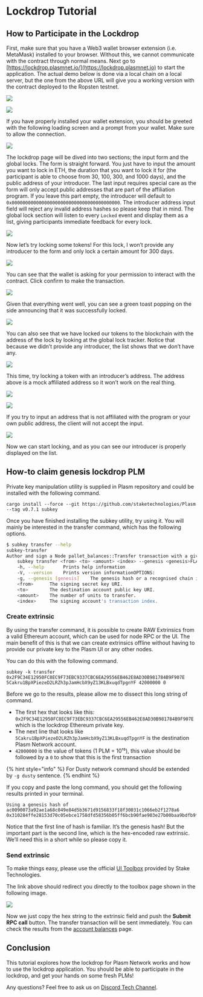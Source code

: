 # Lockdrop Tutorial

## How to Participate in the Lockdrop

First, make sure that you have a Web3 wallet browser extension \(i.e. MetaMask\) installed to your browser. Without this, we cannot communicate with the contract through normal means. Next go to [https://lockdrop.plasmnet.io/](https://lockdrop.plasmnet.io) to start the application. The actual demo below is done via a local chain on a local server, but the one from the above URL will give you a working version with the contract deployed to the Ropsten testnet.

![](../.gitbook/assets/sukurnshotto-2020-05-31-190014png.png)

![](../.gitbook/assets/sukurnshotto-2020-05-31-190058png.png)

If you have properly installed your wallet extension, you should be greeted with the following loading screen and a prompt from your wallet. Make sure to allow the connection.

![](../.gitbook/assets/sukurnshotto-2020-05-31-190155png.png)

The lockdrop page will be dived into two sections; the input form and the global locks. The form is straight forward. You just have to input the amount you want to lock in ETH, the duration that you want to lock it for \(the participant is able to choose from 30, 100, 300, and 1000 days\), and the public address of your introducer. The last input requires special care as the form will only accept public addresses that are part of the affiliation program. If you leave this part empty, the introducer will default to `0x0000000000000000000000000000000000000000`. The introducer address input field will reject any invalid address hashes so please keep that in mind. The global lock section will listen to every `Locked` event and display them as a list, giving participants immediate feedback for every lock.

![](../.gitbook/assets/sukurnshotto-2020-05-31-190257png.png)

Now let’s try locking some tokens! For this lock, I won’t provide any introducer to the form and only lock a certain amount for 300 days.

![](../.gitbook/assets/sukurnshotto-2020-05-31-190332png.png)

You can see that the wallet is asking for your permission to interact with the contract. Click confirm to make the transaction.

![](../.gitbook/assets/sukurnshotto-2020-05-31-190404png.png)

Given that everything went well, you can see a green toast popping on the side announcing that it was successfully locked.

![](../.gitbook/assets/sukurnshotto-2020-05-31-190439png.png)

You can also see that we have locked our tokens to the blockchain with the address of the lock by looking at the global lock tracker. Notice that because we didn’t provide any introducer, the list shows that we don’t have any.

![](../.gitbook/assets/sukurnshotto-2020-05-31-190942png.png)

This time, try locking a token with an introducer’s address. The address above is a mock affiliated address so it won’t work on the real thing.

![](../.gitbook/assets/sukurnshotto-2020-05-31-191025png.png)

![](../.gitbook/assets/sukurnshotto-2020-05-31-191057png%20%282%29.png)

If you try to input an address that is not affiliated with the program or your own public address, the client will not accept the input.

![](../.gitbook/assets/sukurnshotto-2020-05-31-191136png.png)

Now we can start locking, and as you can see our introducer is properly displayed on the list.

## How-to claim genesis lockdrop PLM

Private key manipulation utility is supplied in Plasm repository and could be installed with the following command.

```text
cargo install --force --git https://github.com/staketechnologies/Plasm --tag v0.7.1 subkey
```

Once you have finished installing the subkey utility, try using it. You will mainly be interested in the transfer command, which has the following options.

```bash
$ subkey transfer --help
subkey-transfer 
Author and sign a Node pallet_balances::Transfer transaction with a given (secret) keyUSAGE:
    subkey transfer <from> <to> <amount> <index> --genesis <genesis>FLAGS:
    -h, --help       Prints help information
    -V, --version    Prints version informationOPTIONS:
    -g, --genesis [genesis]    The genesis hash or a recognised chain identifier (plasm, dusty).ARGS:
    <from>      The signing secret key URI.
    <to>        The destination account public key URI.
    <amount>    The number of units to transfer.
    <index>     The signing account's transaction index.
```

### Create extrinsic

By using the transfer command, it is possible to create RAW Extrinsics from a valid Ethereum account, which can be used for node RPC or the UI. The main benefit of this is that we can create extrinsics offline without having to provide our private key to the Plasm UI or any other nodes.

You can do this with the following command.

```text
subkey -k transfer 0x2F9C34E12950FC8EC9F73EBC9337CBC6EA29556EB462E8AD30B981784B9F907E 5Cakru1BpXPiezeD2LRZh3pJamHcbX9yZ13KLBxuqdTpgnYF 42000000 0
```

Before we go to the results, please allow me to dissect this long string of command.

* The first hex that looks like this: `0x2F9C34E12950FC8EC9F73EBC9337CBC6EA29556EB462E8AD30B981784B9F907E` which is the lockdrop Ethereum private key.
* The next line that looks like `5Cakru1BpXPiezeD2LRZh3pJamHcbX9yZ13KLBxuqdTpgnYF` is the destination Plasm Network account.
* `42000000` is the value of tokens \(1 PLM = 10¹⁵\), this value should be followed by a `0` to show that this is the first transaction

{% hint style="info" %}
For Dusty network command should be extended by `-g dusty` sentence.
{% endhint %}

If you copy and paste the long command, you should get the following results printed in your terminal.

```text
Using a genesis hash of ac0090073a92ae1a68c049e84d5b3671d9156833f18f30031c1066eb2f1278a6
0x310284ffe28153d70c05ebce1758dfd58356b05ff6bcb90fae903e27b00baa9bdfb9fd2f0210c5ecce7198b3adf13dece166a277890c189c05e5e061240cfacd8b9e2e9b497be46283d20ae801c784e1ec962a64644508b5e492c4bdb1932f202bbdbb63db010000000300ff16eb796bee0c857db3d646ee7070252707aec0c7d82b2eda856632f6a2306a58a10f
```

Notice that the first line of hash is familiar. It’s the genesis hash! But the important part is the second line, which is the hex-encoded raw extrinsic. We’ll need this in a short while so please copy it.

### Send extrinsic

To make things easy, please use the official [UI Toolbox](https://apps.plasmnet.io/#/toolbox) provided by Stake Technologies.

The link above should redirect you directly to the toolbox page shown in the following image.

![](../.gitbook/assets/sukurnshotto-2020-05-31-191447png.png)

Now we just copy the hex string to the extrinsic field and push the **Submit RPC call** button. The transfer transaction will be sent immediately. You can check the results from the [account balances](https://apps.plasmnet.io/#/accounts) page.

## Conclusion

This tutorial explores how the lockdrop for Plasm Network works and how to use the lockdrop application. You should be able to participate in the lockdrop, and get your hands on some fresh PLMs!

Any questions? Feel free to ask us on [Discord Tech Channel](https://discord.gg/Z3nC9U4).

